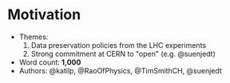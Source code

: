 # Motivation

- Themes:
    1. Data preservation policies from the LHC experiments
    2. Strong commitment at CERN to "open" (e.g. @suenjedt)
- Word count: **1,000**
- Authors: @katilp, @RaoOfPhysics, @TimSmithCH, @suenjedt
